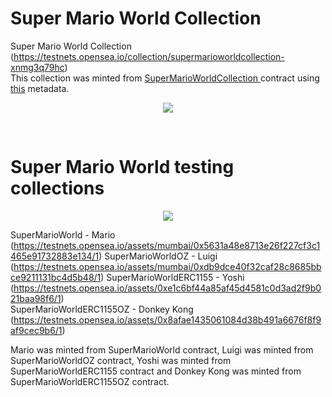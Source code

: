 # Super Mario World Collection
Super Mario World Collection (https://testnets.opensea.io/collection/supermarioworldcollection-xnmg3q79hc)  
This collection was minted from [SuperMarioWorldCollection ](https://github.com/mirkopezo/super-mario-world-nft/blob/main/contracts/erc1155-final-collection/SuperMarioWorldCollection.sol) contract using [this](https://github.com/mirkopezo/super-mario-world-nft/tree/main/metadata/final-collection) metadata.
<p align="center">
  <img src="https://i.ibb.co/mSCwt2X/supermarioworldcollection.png" />
</p>

<br/>

# Super Mario World testing collections
<p align="center">
  <img src="https://i.ibb.co/rcYV5KL/supermarioworld.png" />
</p>

SuperMarioWorld - Mario 
(https://testnets.opensea.io/assets/mumbai/0x5631a48e8713e26f227cf3c1465e91732883e134/1)
SuperMarioWorldOZ - Luigi
(https://testnets.opensea.io/assets/mumbai/0xdb9dce40f32caf28c8685bbce9211131bc4d5b48/1)
SuperMarioWorldERC1155 - Yoshi
(https://testnets.opensea.io/assets/0xe1c6bf44a85af45d4581c0d3ad2f9b021baa98f6/1)  
SuperMarioWorldERC1155OZ - Donkey Kong
(https://testnets.opensea.io/assets/0x8afae1435061084d38b491a6676f8f9af9cec9b6/1)


Mario was minted from SuperMarioWorld contract, Luigi was minted from SuperMarioWorldOZ contract, Yoshi was minted from SuperMarioWorldERC1155 contract and Donkey Kong was minted from SuperMarioWorldERC1155OZ contract.


